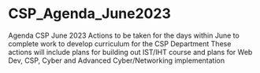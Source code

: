 # CSP_Agenda_June2023
Agenda CSP June 2023
Actions to be taken for the days within June to complete work to develop curriculum for the CSP Department
These actions will include plans for building out IST/IHT course and plans for Web Dev, CSP, Cyber and Advanced Cyber/Networking implementation
